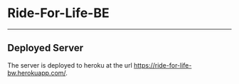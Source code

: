 # Ride-For-Life-BE
---


## Deployed Server

The server is deployed to heroku at the url [https:\/\/ride-for-life-bw.herokuapp.com/](https://ride-for-life-bw.herokuapp.com/).
